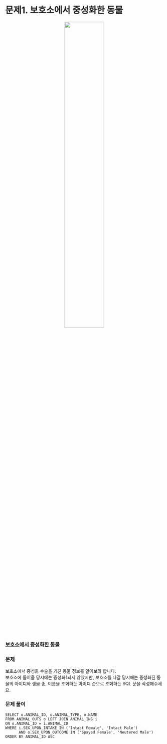 # 문제1. 보호소에서 중성화한 동물
<center><img src="https://user-images.githubusercontent.com/77037338/210046724-5f984c66-80c3-4c70-9fdc-32371e86c30c.png" width="50%" height="50%"></center>

### [보호소에서 중성화한 동물](https://school.programmers.co.kr/learn/courses/30/lessons/59045)

### 문제
보호소에서 중성화 수술을 거친 동물 정보를 알아보려 합니다. <br>
보호소에 들어올 당시에는 중성화1되지 않았지만, 보호소를 나갈 당시에는 중성화된 동물의 아이디와 생물 종, 이름을 조회하는 아이디 순으로 조회하는 SQL 문을 작성해주세요.<br>

### 문제 풀이
```Mysql
SELECT o.ANIMAL_ID, o.ANIMAL_TYPE, o.NAME
FROM ANIMAL_OUTS o LEFT JOIN ANIMAL_INS i
ON o.ANIMAL_ID = i.ANIMAL_ID
WHERE i.SEX_UPON_INTAKE IN ('Intact Female', 'Intact Male')
      AND o.SEX_UPON_OUTCOME IN ('Spayed Female', 'Neutered Male')
ORDER BY ANIMAL_ID ASC
```
